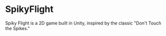 # SpikyFlight
 Spiky Flight is a 2D game built in Unity, inspired by the classic "Don't Touch the Spikes."
